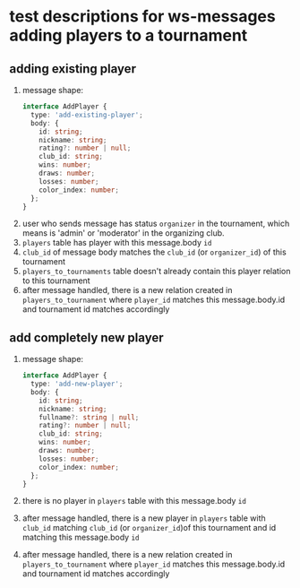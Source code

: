 <!--- (описание тестов функции "добавить игрока". возникла мысль сделать просто два отдельных типа сообщения — "добавить существующего игрока в турнир" и добавить нового (то есть создать его тоже). проблемы какиеЖ тогда чтобы у нас он правильный добавлялся на других клиентах и запихивался в базы на сервере, нам надо всю его форму изначальную создавать на первом клиенте. и все айди тоже по итогу у людей в браузерах генерятся. это норм структура? звучит что можно как-то полегче реализовать, (в плане с меньшей нагрузкой на клиента)) -->

# test descriptions for ws-messages adding players to a tournament

## adding existing player

1. message shape:
   ```ts
   interface AddPlayer {
     type: 'add-existing-player';
     body: {
       id: string;
       nickname: string;
       rating?: number | null;
       club_id: string;
       wins: number;
       draws: number;
       losses: number;
       color_index: number;
     };
   }
   ```
2. user who sends message has status `organizer` in the tournament, which means is 'admin' or 'moderator' in the organizing club.
3. `players` table has player with this message.body `id`
4. `club_id` of message body matches the `club_id` (or `organizer_id`) of this tournament
5. `players_to_tournaments` table doesn't already contain this player relation to this tournament
6. after message handled, there is a new relation created in `players_to_tournament` where `player_id` matches this message.body.id and tournament id matches accordingly

## add completely new player

1. message shape:
   ```ts
   interface AddPlayer {
     type: 'add-new-player';
     body: {
       id: string;
       nickname: string;
       fullname?: string | null;
       rating?: number | null;
       club_id: string;
       wins: number;
       draws: number;
       losses: number;
       color_index: number;
     };
   }
   ```

2. there is no player in `players` table with this message.body `id`
3. after message handled, there is a new player in `players` table with `club_id` matching `club_id` (or `organizer_id`)of this tournament and id matching this message.body `id`
4. after message handled, there is a new relation created in `players_to_tournament` where `player_id` matches this message.body.id and tournament id matches accordingly
